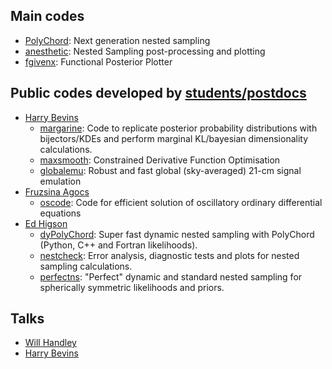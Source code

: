 ## Main codes
- [PolyChord](https://github.com/PolyChord/PolyChordLite): Next generation nested sampling
- [anesthetic](https://github.com/williamjameshandley/anesthetic): Nested Sampling post-processing and plotting
- [fgivenx](https://github.com/handley-lab/fgivenx): Functional Posterior Plotter

## Public codes developed by [students/postdocs](https://www.willhandley.co.uk/students/)
- [Harry Bevins](https://github.com/htjb)
  - [margarine](https://github.com/htjb/margarine): Code to replicate posterior probability distributions with bijectors/KDEs and perform marginal KL/bayesian dimensionality calculations.
  - [maxsmooth](https://github.com/htjb/maxsmooth): Constrained Derivative Function Optimisation
  - [globalemu](https://github.com/htjb/globalemu): Robust and fast global (sky-averaged) 21-cm signal emulation
- [Fruzsina Agocs](https://github.com/fruzsinaagocs)
  - [oscode](https://github.com/fruzsinaagocs/oscode): Code for efficient solution of oscillatory ordinary differential equations
- [Ed Higson](https://github.com/ejhigson)
  - [dyPolyChord](https://github.com/ejhigson/dyPolyChord): Super fast dynamic nested sampling with PolyChord (Python, C++ and Fortran likelihoods).
  - [nestcheck](https://github.com/ejhigson/nestcheck): Error analysis, diagnostic tests and plots for nested sampling calculations.
  - [perfectns](https://github.com/ejhigson/perfectns): "Perfect" dynamic and standard nested sampling for spherically symmetric likelihoods and priors.

## Talks
- [Will Handley](https://github.com/williamjameshandley/talks)
- [Harry Bevins](https://github.com/htjb/Talks)
